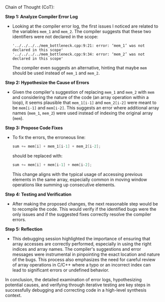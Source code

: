 Chain of Thought (CoT):

**Step 1: Analyze Compiler Error Log**
- Looking at the compiler error log, the first issues I noticed are related to the variables `mem_1` and `mem_2`. The compiler suggests that these two identifiers were not declared in the scope:
  ```
  '../../../../mem_bottleneck.cpp:9:21: error: ‘mem_1’ was not declared in this scope'
  '../../../../mem_bottleneck.cpp:9:34: error: ‘mem_2’ was not declared in this scope'
  ```
  The compiler even suggests an alternative, hinting that maybe `mem` should be used instead of `mem_1` and `mem_2`.

**Step 2: Hypothesize the Cause of Errors**
- Given the compiler's suggestion of replacing `mem_1` and `mem_2` with `mem` and considering the nature of the code (an array operation within a loop), it seems plausible that `mem_1[i-1]` and `mem_2[i-2]` were meant to be `mem[i-1]` and `mem[i-2]`. This suggests an error where additional array names (`mem_1`, `mem_2`) were used instead of indexing the original array (`mem`). 

**Step 3: Propose Code Fixes**
- To fix the errors, the erroneous line:
  ```cpp
  sum += mem[i] + mem_1[i-1] + mem_2[i-2];
  ```
  should be replaced with:
  ```cpp
  sum += mem[i] + mem[i-1] + mem[i-2];
  ```
  This change aligns with the typical usage of accessing previous elements in the same array, especially common in moving window operations like summing up consecutive elements.

**Step 4: Testing and Verification**
- After making the proposed changes, the next reasonable step would be to recompile the code. This would verify if the identified bugs were the only issues and if the suggested fixes correctly resolve the compiler errors.

**Step 5: Reflection**
- This debugging session highlighted the importance of ensuring that array accesses are correctly performed, especially in using the right indices and array names. The compiler's suggestions and error messages were instrumental in pinpointing the exact location and nature of the bugs. This process also emphasizes the need for careful review of array operations in C/C++ where a typo or an incorrect index can lead to significant errors or undefined behavior.

In conclusion, the detailed examination of error logs, hypothesizing potential causes, and verifying through iterative testing are key steps in successfully debugging and correcting code in a high-level synthesis context.